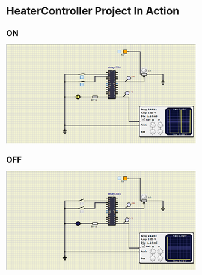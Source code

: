 # HeaterController Project In Action
## ON
![on](https://github.com/sammy-9930/Emb-C/blob/main/simulation/heateron.png)
## OFF
![off](https://github.com/sammy-9930/Emb-C/blob/main/simulation/heateroff.png)


